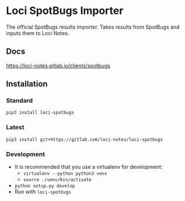 # Loci SpotBugs Importer
The official SpotBugs results importer. Takes results from SpotBugs and inputs them to Loci Notes.

## Docs
https://loci-notes.gitlab.io/clients/spotbugs

## Installation
### Standard
`pip3 install loci-spotbugs`

### Latest
`pip3 install git+https://gitlab.com/loci-notes/loci-spotbugs`

### Development
* It is recommended that you use a virtualenv for development:
    * `virtualenv --python python3 venv`
    * `source ./venv/bin/activate`
* `python setup.py develop`
* Run with `loci-spotbugs`
